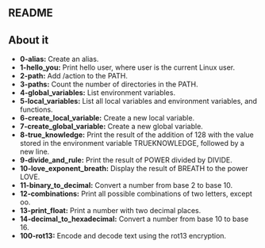 ## README

## About it

- **0-alias:** Create an alias.
- **1-hello_you:** Print hello user, where user is the current Linux user.
- **2-path:** Add /action to the PATH.
- **3-paths:** Count the number of directories in the PATH.
- **4-global_variables:** List environment variables.
- **5-local_variables:** List all local variables and environment variables, and functions.
- **6-create_local_variable:** Create a new local variable.
- **7-create_global_variable:** Create a new global variable.
- **8-true_knowledge:** Print the result of the addition of 128 with the value stored in the environment variable TRUEKNOWLEDGE, followed by a new line.
- **9-divide_and_rule:** Print the result of POWER divided by DIVIDE.
- **10-love_exponent_breath:** Display the result of BREATH to the power LOVE.
- **11-binary_to_decimal:** Convert a number from base 2 to base 10.
- **12-combinations:** Print all possible combinations of two letters, except oo.
- **13-print_float:** Print a number with two decimal places.
- **14-decimal_to_hexadecimal:** Convert a number from base 10 to base 16.
- **100-rot13:** Encode and decode text using the rot13 encryption.